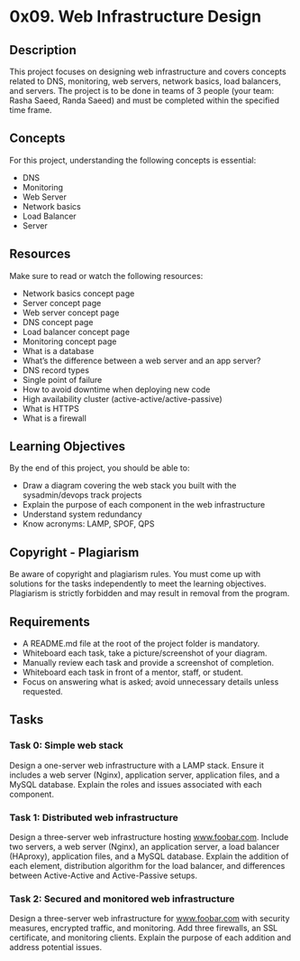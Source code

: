 # 0x09. Web Infrastructure Design

## Description
This project focuses on designing web infrastructure and covers concepts related to DNS, monitoring, web servers, network basics, load balancers, and servers. The project is to be done in teams of 3 people (your team: Rasha Saeed, Randa Saeed) and must be completed within the specified time frame.

## Concepts
For this project, understanding the following concepts is essential:

- DNS
- Monitoring
- Web Server
- Network basics
- Load Balancer
- Server

## Resources
Make sure to read or watch the following resources:

- Network basics concept page
- Server concept page
- Web server concept page
- DNS concept page
- Load balancer concept page
- Monitoring concept page
- What is a database
- What’s the difference between a web server and an app server?
- DNS record types
- Single point of failure
- How to avoid downtime when deploying new code
- High availability cluster (active-active/active-passive)
- What is HTTPS
- What is a firewall

## Learning Objectives
By the end of this project, you should be able to:

- Draw a diagram covering the web stack you built with the sysadmin/devops track projects
- Explain the purpose of each component in the web infrastructure
- Understand system redundancy
- Know acronyms: LAMP, SPOF, QPS

## Copyright - Plagiarism
Be aware of copyright and plagiarism rules. You must come up with solutions for the tasks independently to meet the learning objectives. Plagiarism is strictly forbidden and may result in removal from the program.

## Requirements
- A README.md file at the root of the project folder is mandatory.
- Whiteboard each task, take a picture/screenshot of your diagram.
- Manually review each task and provide a screenshot of completion.
- Whiteboard each task in front of a mentor, staff, or student.
- Focus on answering what is asked; avoid unnecessary details unless requested.

## Tasks

### Task 0: Simple web stack
Design a one-server web infrastructure with a LAMP stack. Ensure it includes a web server (Nginx), application server, application files, and a MySQL database. Explain the roles and issues associated with each component.


### Task 1: Distributed web infrastructure
Design a three-server web infrastructure hosting www.foobar.com. Include two servers, a web server (Nginx), an application server, a load balancer (HAproxy), application files, and a MySQL database. Explain the addition of each element, distribution algorithm for the load balancer, and differences between Active-Active and Active-Passive setups.



### Task 2: Secured and monitored web infrastructure
Design a three-server web infrastructure for www.foobar.com with security measures, encrypted traffic, and monitoring. Add three firewalls, an SSL certificate, and monitoring clients. Explain the purpose of each addition and address potential issues.


